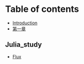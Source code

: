 # Table of contents

* [Introduction](README.md)
* [第一章](di-yi-zhang.md)

## Julia\_study

* [Flux](julia_study/Flux.md)

